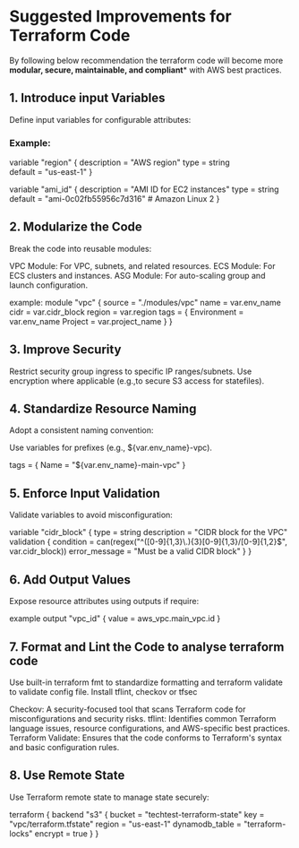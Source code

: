 # Suggested Improvements for Terraform Code
By following  below recommendation the terraform code will become more **modular, secure, maintainable, and compliant*** with AWS best practices.

## 1. **Introduce input Variables**
Define input variables for configurable attributes:

### Example:
variable "region" {
  description = "AWS region"
  type        =  string    
  default     = "us-east-1"
}

variable "ami_id" {
  description = "AMI ID for EC2 instances"
  type        = string
  default     = "ami-0c02fb55956c7d316" # Amazon Linux 2
}

## 2. **Modularize the Code**
Break the code into reusable modules:

VPC Module: For VPC, subnets, and related resources.
ECS Module: For ECS clusters and instances.
ASG Module: For auto-scaling group and launch configuration.

example:
module "vpc" {
  source  = "./modules/vpc"
  name    = var.env_name
  cidr    = var.cidr_block
  region  = var.region
  tags    = {
    Environment = var.env_name
    Project     = var.project_name
  }
}


## 3. **Improve Security**
Restrict security group ingress to specific IP ranges/subnets.
Use encryption where applicable (e.g.,to secure S3 access for statefiles).

## 4. **Standardize Resource Naming**
Adopt a consistent naming convention:

Use variables for prefixes (e.g., ${var.env_name}-vpc).

tags = {
  Name = "${var.env_name}-main-vpc"
}
## 5. **Enforce Input Validation**
Validate variables to avoid misconfiguration:

variable "cidr_block" {
  type        = string
  description = "CIDR block for the VPC"
  validation {
    condition     = can(regex("^([0-9]{1,3}\\.){3}[0-9]{1,3}/[0-9]{1,2}$", var.cidr_block))
    error_message = "Must be a valid CIDR block"
  }
}
## 6. **Add Output Values**
Expose  resource attributes using outputs if require:

example
output "vpc_id" {
  value = aws_vpc.main_vpc.id
}

## 7. **Format and Lint the Code to analyse terraform code**
Use built-in terraform fmt to standardize formatting and terraform validate to validate config file.
Install tflint, checkov or tfsec

Checkov: A security-focused tool that scans Terraform code for misconfigurations and security risks.
tflint: Identifies common Terraform language issues, resource configurations, and AWS-specific best practices.
Terraform Validate: Ensures that the code conforms to Terraform's syntax and basic configuration rules.

## 8. **Use Remote State**
Use Terraform remote state to manage state securely:


terraform {
  backend "s3" {
    bucket         = "techtest-terraform-state"
    key            = "vpc/terraform.tfstate"
    region         = "us-east-1"
    dynamodb_table = "terraform-locks"
    encrypt        = true
  }
}


 





